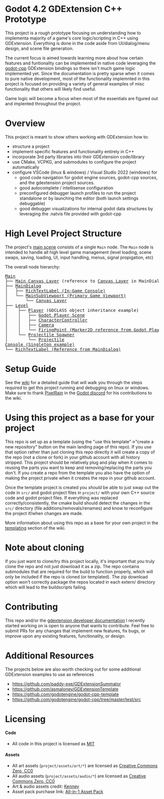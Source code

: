 # Godot 4.2 GDExtension C++ Prototype

This project is a rough prototype focusing on understanding how to implementa majority of a game's core logic/scripting in C++ using GDExtension. Everything is done in the code aside from UI/dialog/menu design, and scene file generation.

The current focus is aimed towards learning more about how certain features and funtionality can be implemented in native code leveraging the [godot-cpp](https://github.com/godotengine/godot-cpp) GDExtension bindings so there isn't much game logic implemented yet. Since the documentation is pretty sparse when it comes to pure native development, most of the functionality implemnted in this project is focused on providing a variety of general examples of misc functionality that others will likely find useful.

Game logic will become a focus when most of the essentials are figured out and implented throughout the project.

# Overview

This project is meant to show others working with GDExtension how to:

- structure a project
- implement specific features and functionality entirely in C++
- incorporate 3rd party libraries into their GDExtension code/library
- use CMake, VCPKG, and submodules to configure the project automatically
- configure VSCode (linux & windows) / Visual Studio 2022 (windows) for
  - good code navigation for godot engine sources, godot-cpp sources, and the gdextension project sources.
  - good autocomplete / intellisense configuration
  - preconfigured debugger launch profiles to run the project standalone or by launching the editor (both launch settings debuggable)
  - good debugger visualizations for internal godot data structures by leveraging the .natvis file provided with godot-cpp

# High Level Project Structure

The project's [main scene](./project/main.tscn) consists of a single `Main` node. The `Main` node is intended to handle all high level game management (level loading, scene swaps, saving, loading, UI, input handling, menus, signal propigation, etc)

The overall node hierarchy:

<div class="highlight highlight-html"> <pre>
<a href="./src/main.hpp" title="Main">Main</a>
├── <a href="./src/ui/main_dialog.hpp" title="main_dialog.hpp">Main Canvas Layer<a> (reference to <a href=https://github.com/vorlac/godot-roguelite/blob/main/project/scenes/ui/main_dialog.tscn#L100-L113 title="title">Canvas Layer</a> in MainDialog)
├── <a href="./src/ui/main_dialog.hpp" title="main_dialog.hpp">MainDialog</a>
│   ├── <a href="https://github.com/vorlac/godot-roguelite/blob/main/project/scenes/ui/main_dialog.tscn#L132-L159" title="main_dialog.tscn">RichTextLabel (In-Game Console)</a>
│   └── <a href="https://github.com/vorlac/godot-roguelite/blob/main/project/scenes/ui/main_dialog.tscn#L100-L113" title="main_dialog.tscn">MainSubViewport (Primary Game Viewport)</a>
│       └── <a href="https://github.com/vorlac/godot-roguelite/blob/main/project/scenes/ui/main_dialog.tscn#L100-L113" title="main_dialog.tscn">Canvas Layer</a>
├── <a href="./src/entity/level.hpp" title="level.hpp">Level</a>
│    ├── <a href="./src/entity/character/player.cpp" title="player.cpp">Player</a> (GDCLASS object inheritance example)
│    │   ├── <a href="./project/scenes/characters/player.tscn" title="player.tscn">Godot Player Scene</a>
│    │   ├── <a href="./src/entity/controller/character_controller.cpp" title="character_controller.cp">CharacterController</a>
│    │   ├── <a href="./src/entity/camera.cpp" title="camera.cpp">Camera</a>
│    │   └── <a href="https://github.com/vorlac/godot-roguelite/blob/main/src/entity/character/character.hpp#L85" title="character.hpp">FiringPoint (Marker2D reference from Godot Player Scene)</a>
│    └── <a href="./src/entity/projectile/projectile_spawner.hpp" title="projectile_spawner.hpp">Projectile Spawner</a>
│        └── <a href="./src/entity/projectile/projectile.hpp" title="projectile.hpp">Projectile</a>
<a href="./src/singletons/console.hpp" title="console.hpp">Console (Singleton example)</a>
└── <a href="https://github.com/vorlac/godot-roguelite/blob/main/project/scenes/ui/main_dialog.tscn#L132-L159" title="main_dialog.tscn">RichTextLabel (Reference from MainDialog)</a>
</pre> </div>

# Setup Guide

See the [wiki](https://github.com/vorlac/godot-roguelite/wiki) for a detailed guide that will walk you through the steps required to get this project running and debugging on linux or windows. Make sure to thank [PixelRain](https://github.com/Mangonels) in the [Godot discord](https://discord.com/channels/212250894228652034/342047011778068481) for his contributions to the wiki.

# Using this project as a base for your project

This repo is set up as a template (using the "use this template"->"create a new repository" button on the main landing page of this repo). If you use that option rather than just cloning this repo directly it will create a copy of the repo (not a clone or fork) in your github account with all history stripped. This project should be relatively plug and play when it comes to reusing the parts you want to keep and removing/replacing the parts you don't. If you create a repo from the template you also have the option of making the project private when it creates the repo in your github account. 

Once the template project is created you _should_ be able to just swap out the code in `src/` and godot project files in `project/` with your own C++ source code and godot project files. If everything was replaced correctly/consistently, the cmake build should detect the changes in the `src/` directory (file additions/removals/renames) and know to reconfigure the project if/when changes are made.

More information about using this repo as a base for your own project in the [templating](https://github.com/vorlac/godot-roguelite/wiki/Templating-%E2%80%90-Referencing-godot%E2%80%90roguelite-as-a-template-for-your-own-project) section of the wiki. 

# Note about cloning

If you just want to clone/try this project locally, it's important that you truly clone the repo and not just download it as a zip. The repo contains submodules that are required for the build to function properly, which will only be included if the repo is cloned (or templated). The zip download option won't correctly package the repos located in each extern/<submodule> directory which will lead to the buildscripts failing. 

# Contributing

This repo and/or the [gdextension developer documentation](https://github.com/vorlac/gdextension-docs/blob/main/main.md) I recently started working on is open to anyone that wants to contribute. Feel free to submit PRs for any changes that implement new features, fix bugs, or improve upon any existing features, functionality, or design.

# Additional Resources

The projects below are also worth checking out for some additional GDExtension examples to use as references

- https://github.com/paddy-exe/GDExtensionSummator
- https://github.com/asmaloney/GDExtensionTemplate
- https://github.com/godotengine/godot-cpp-template
- https://github.com/godotengine/godot-cpp/tree/master/test/src

# Licensing

#### Code

- All code in this project is licensed as [MIT](./LICENSE)

#### Assets

- All art assets (`project/assets/art/*`) are licensed as [Creative Commons Zero, CC0](./project/assets/art/LICENSE)
- All audio assets (`project/assets/audio/*`) are licensed as [Creative Commons Zero, CC0](./project/assets/audio/LICENSE)
- Art & audio assets credit: [Kenney](www.kenney.nl)
- Asset pack purchase link: [All-in-1 Asset Pack](https://kenney.itch.io/kenney-game-assets)
